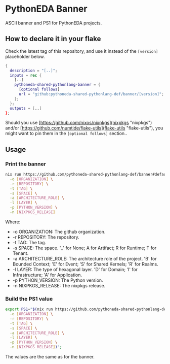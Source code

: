 # PythonEDA Banner

ASCII banner and PS1 for PythonEDA projects.

## How to declare it in your flake

Check the latest tag of this repository, and use it instead of the `[version]` placeholder below.

```nix
{
  description = "[..]";
  inputs = rec {
    [..]
    pythoneda-shared-pythonlang-banner = {
      [optional follows]
      url = "github:pythoneda-shared-pythonlang-def/banner/[version]";
    };
  };
  outputs = [..]
};
```

Should you use [https://github.com/nixos/nixpkgs](nixpkgs "nixpkgs") and/or [https://github.com/numtide/flake-utils](flake-utils "flake-utils"), you might want to pin them in the `[optional follows]` section..

## Usage

### Print the banner

``` sh
nix run https://github.com/pythoneda-shared-pythonlang-def/banner#default -- \
  -o [ORGANIZATION] \
  -r [REPOSITORY] \
  -t [TAG] \
  -s [SPACE] \
  -a [ARCHITECTURE_ROLE] \
  -l [LAYER] \
  -p [PYTHON_VERSION] \
  -n [NIXPKGS_RELEASE] 
```

Where:
 * -o ORGANIZATION: The github organization.
 * -r REPOSITORY: The repository.
 * -t TAG: The tag.
 * -s SPACE: The space. '_' for None; A for Artifact; R for Runtime; T for Tenant.
 * -a ARCHITECTURE_ROLE: The architecture role of the project. 'B' for Bounded Context; 'E' for Event; 'S' for Shared Kernels; 'R' for Realms.
 * -l LAYER: The type of hexagonal layer. 'D' for Domain; 'I' for Infrastructure; 'A' for Application.
 * -p PYTHON_VERSION: The Python version.
 * -n NIXPKGS_RELEASE: The nixpkgs release.

### Build the PS1 value

``` sh
export PS1="$(nix run https://github.com/pythoneda-shared-pythonlang-def/banner#default-ps1 -- \
  -o [ORGANIZATION] \
  -r [REPOSITORY] \
  -t [TAG] \
  -s [SPACE] \
  -a [ARCHITECTURE_ROLE] \
  -l [LAYER] \
  -p [PYTHON_VERSION] \
  -n [NIXPKGS_RELEASE])"; 
```

The values are the same as for the banner.
